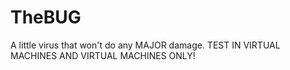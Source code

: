 # TheBUG
A little virus that won't do any MAJOR damage. TEST IN VIRTUAL MACHINES AND VIRTUAL MACHINES ONLY!
